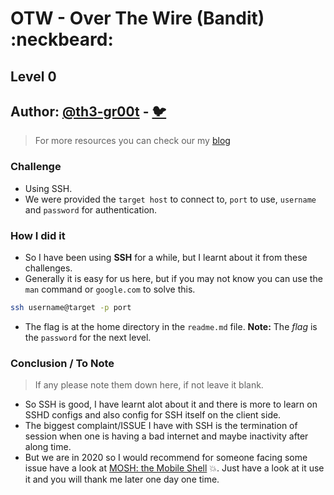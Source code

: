 # OTW - Over The Wire (Bandit) :neckbeard:

## Level 0
## Author: [@th3-gr00t](https://th33-gr00t.tk/) -  [:bird:](https://twitter.com/th3_gr00t/)

> For more resources you can check our my [blog](https://th33gr00t.blogspot.com/)

### Challenge

- Using SSH.
- We were provided the `target host` to connect to, `port` to use, `username` and `password` for authentication.

### How I did it

- So I have been using **SSH** for a while, but I learnt about it from these challenges.
- Generally it is easy for us here, but if you may not know you can use the `man` command or `google.com` to solve this.

```sh
ssh username@target -p port
```

- The flag is at the home directory in the `readme.md` file.
**Note:** The *flag* is the `password` for the next level.

### Conclusion / To Note

> If any please note them down here, if not leave it blank.

- So SSH is good, I have learnt alot about it and there is more to learn on SSHD configs and also config for SSH itself on the client side.
- The biggest complaint/ISSUE I have with SSH is the termination of session when one is having a bad internet and maybe inactivity after along time.
- But we are in 2020 so I would recommend for someone facing some issue have a look at [MOSH: the Mobile Shell](https://mosh.org/) :boom:. Just have a look at it use it and you will thank me later one day one time. 
